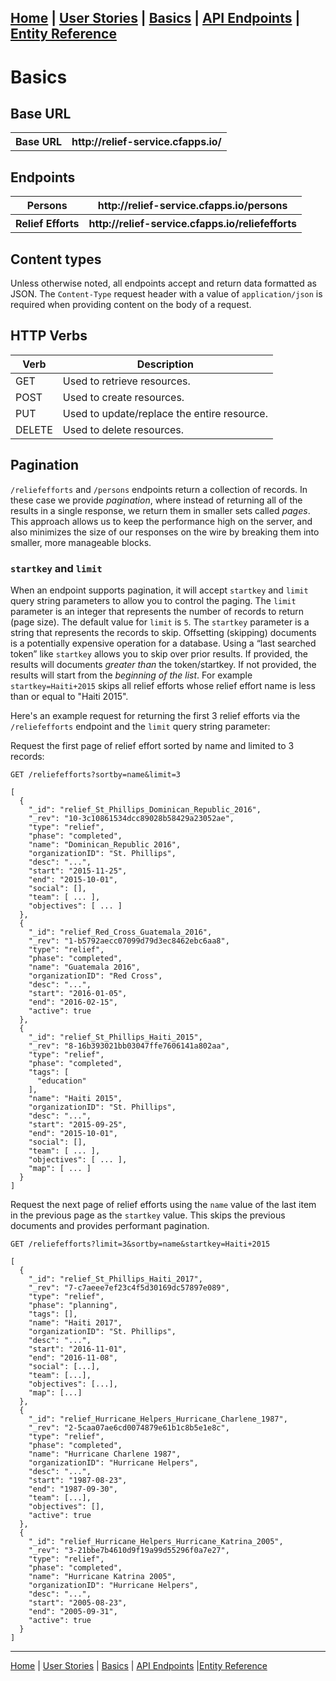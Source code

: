 [Home](/README.md)  |  [User Stories](/user-stories.md)  |  [Basics](/basics.md)  |  [API Endpoints](/api.md)  |  [Entity Reference](/entity-reference.md)
---

# Basics

## Base URL

<table>
  <tr>
    <th>Base URL</th>
    <th>http://relief-service.cfapps.io/</th>
  </tr>
</table>

## Endpoints

<table>
  <tr>
    <th>Persons</th>
    <th>http://relief-service.cfapps.io/persons</th>
  </tr>
  <tr>
    <th>Relief Efforts</th>
    <th>http://relief-service.cfapps.io/reliefefforts</th>
  </tr>
</table>

## Content types

Unless otherwise noted, all endpoints accept and return data formatted as JSON. The `Content-Type` request header with a value of `application/json` is required when providing content on the body of a request.

## HTTP Verbs

<table>
    <thead>
          <tr>
              <th>Verb</th>
              <th>Description</th>
          </tr>
      </thead>
      <tbody>
        <tr>
            <td>GET</td>
            <td>Used to retrieve resources.</td>
        </tr>
        <tr>
            <td>POST</td>
            <td>Used to create resources.</td>
        </tr>
        <tr>
            <td>PUT</td>
            <td>Used to update/replace the entire resource.</td>
        </tr>
        <tr>
            <td>DELETE</td>
            <td>Used to delete resources.</td>
        </tr>
      </tbody>
  </table>

## Pagination

`/reliefefforts` and `/persons` endpoints return a collection of records.  In these case we provide _pagination_, where instead of returning all of the results in a single response, we return them in smaller sets called _pages_. This approach allows us to keep the performance high on the server, and also minimizes the size of our responses on the wire by breaking them into smaller, more manageable blocks.

### `startkey` and `limit`

When an endpoint supports pagination, it will accept `startkey` and `limit` query string parameters to allow you to control the paging. The `limit` parameter is an integer that represents the number of records to return (page size). The default value for `limit` is `5`. The `startkey` parameter is a string that represents the records to skip.  Offsetting (skipping) documents is a potentially expensive operation for a database. Using a “last searched token” like `startkey` allows you to skip over prior results. If provided, the results will documents _greater than_ the token/startkey.  If not provided, the results will start from the _beginning of the list_. For example `startkey=Haiti+2015` skips all relief efforts whose relief effort name is less than or equal to "Haiti 2015".

Here's an example request for returning the first 3 relief efforts via the `/reliefefforts` endpoint and the `limit` query string parameter:

Request the first page of relief effort sorted by name and limited to 3 records:

```
GET /reliefefforts?sortby=name&limit=3

[
  {
    "_id": "relief_St_Phillips_Dominican_Republic_2016",
    "_rev": "10-3c10861534dcc89028b58429a23052ae",
    "type": "relief",
    "phase": "completed",
    "name": "Dominican_Republic 2016",
    "organizationID": "St. Phillips",
    "desc": "...",
    "start": "2015-11-25",
    "end": "2015-10-01",
    "social": [],
    "team": [ ... ],
    "objectives": [ ... ]
  },
  {
    "_id": "relief_Red_Cross_Guatemala_2016",
    "_rev": "1-b5792aecc07099d79d3ec8462ebc6aa8",
    "type": "relief",
    "phase": "completed",
    "name": "Guatemala 2016",
    "organizationID": "Red Cross",
    "desc": "...",
    "start": "2016-01-05",
    "end": "2016-02-15",
    "active": true
  },
  {
    "_id": "relief_St_Phillips_Haiti_2015",
    "_rev": "8-16b393021bb03047ffe7606141a802aa",
    "type": "relief",
    "phase": "completed",
    "tags": [
      "education"
    ],
    "name": "Haiti 2015",
    "organizationID": "St. Phillips",
    "desc": "...",
    "start": "2015-09-25",
    "end": "2015-10-01",
    "social": [],
    "team": [ ... ],
    "objectives": [ ... ],
    "map": [ ... ]
  }
]
```

Request the next page of relief efforts using the `name` value of the last item in the previous page as the `startkey` value.  This skips the previous documents and provides performant pagination.  

```
GET /reliefefforts?limit=3&sortby=name&startkey=Haiti+2015

[
  {
    "_id": "relief_St_Phillips_Haiti_2017",
    "_rev": "7-c7aeee7ef23c4f5d30169dc57897e089",
    "type": "relief",
    "phase": "planning",
    "tags": [],
    "name": "Haiti 2017",
    "organizationID": "St. Phillips",
    "desc": "...",
    "start": "2016-11-01",
    "end": "2016-11-08",
    "social": [...],
    "team": [...],
    "objectives": [...],
    "map": [...]
  },
  {
    "_id": "relief_Hurricane_Helpers_Hurricane_Charlene_1987",
    "_rev": "2-5caa07ae6cd0074879e61b1c8b5e1e8c",
    "type": "relief",
    "phase": "completed",
    "name": "Hurricane Charlene 1987",
    "organizationID": "Hurricane Helpers",
    "desc": "...",
    "start": "1987-08-23",
    "end": "1987-09-30",
    "team": [...],
    "objectives": [],
    "active": true
  },
  {
    "_id": "relief_Hurricane_Helpers_Hurricane_Katrina_2005",
    "_rev": "3-21bbe7b4610d9f19a99d55296f0a7e27",
    "type": "relief",
    "phase": "completed",
    "name": "Hurricane Katrina 2005",
    "organizationID": "Hurricane Helpers",
    "desc": "...",
    "start": "2005-08-23",
    "end": "2005-09-31",
    "active": true
  }
]
```

---
[Home](/README.md)  |  [User Stories](/user-stories.md)  |  [Basics](/basics.md)  |  [API Endpoints](/api.md)  |[Entity Reference](/entity-reference.md)
